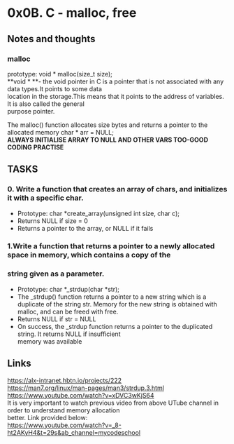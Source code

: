 # 0x0B. C - malloc, free
## Notes and thoughts
### malloc  
prototype: void * malloc(size_t size);  
**void * **- the void pointer in C is a pointer that is not associated with any data types.It points to some data  
location in the storage.This means that it points to the address of variables. It is also called the general  
purpose pointer.  

The malloc() function allocates size bytes and returns a pointer to the allocated
memory 
char * arr = NULL;  
**ALWAYS INITIALISE ARRAY TO NULL AND OTHER VARS TOO-GOOD CODING PRACTISE**
## TASKS
### 0. Write a function that creates an array of chars, and initializes it with a specific char.
+ Prototype: char *create_array(unsigned int size, char c);  
+ Returns NULL if size = 0  
+ Returns a pointer to the array, or NULL if it fails 
### 1.Write a function that returns a pointer to a newly allocated space in memory, which contains a copy of the  
### string given as a parameter.  
+ Prototype: char *_strdup(char *str);  
+ The _strdup() function returns a pointer to a new string which is a duplicate of the string str. Memory for 
the new string is obtained with malloc, and can be freed with free.  
+ Returns NULL if str = NULL  
+ On success, the _strdup function returns a pointer to the duplicated string. It returns NULL if insufficient  
memory was available
## Links
https://alx-intranet.hbtn.io/projects/222  
https://man7.org/linux/man-pages/man3/strdup.3.html  
https://www.youtube.com/watch?v=xDVC3wKjS64  
It is very important to watch previous video from above UTube channel in order to understand memory allocation  
better. Link provided below:  
https://www.youtube.com/watch?v=_8-ht2AKyH4&t=29s&ab_channel=mycodeschool  
